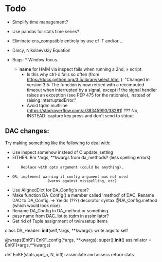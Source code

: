Todo
================================================
* Simplify time management?
* Use pandas for stats time series?
* Eliminate ens_compatible entirely by use of .T and/or ...
* Darcy, Nikolaevskiy Equation


* Bugs:
		* Window focus.
    * __name__ for HMM via inspect fails when running a 2nd, ≠ script.
		* Is this why ctrl-c fails so often (from https://docs.python.org/3.5/library/select.html ):
				"Changed in version 3.5: The function is now retried with a recomputed timeout when interrupted by a signal,
				except if the signal handler raises an exception (see PEP 475 for the rationale),
				instead of raising InterruptedError."
		* Avoid tqdm multiline (https://stackoverflow.com/a/38345993/38281) ???
			No, INSTEAD: capture key press and don't send to stdout


## DAC changes:
Try making something like the following
to deal with:
  * Use inspect somehow instead of C.update_setting
  * EITHER: Rm *args, **kwargs from da_methods? (less spelling errors)
  *         Replace with opts argument (could be anything).
  *     OR: implement warning if config argument was not used
                        (warns against misspelling, etc)

  * Use AlignedDict for DA_Config's repr?
  * Make function DA_Config() a member called 'method' of DAC. Rename DAC to DA_Config.
      => Yields (???) decorator syntax @DA_Config.method  (which would look nice) 
  * Rename DA_Config to DA_method or something
  * pass name from DAC_list to tqdm in assimilator?
  * Get rid of Tuple assignment of twin/setup items

class DA_Header:
   __init__(self,*args, **kwargs):
       write args to self

@wraps(EnKF)
EnKF_config(*args, **kwargs):
    super().__init__()
    assimilator = EnKF(*args,**kwargs)
   
def EnKF(stats,upd_a, N, infl):
    assimilate and assess
    return stats





